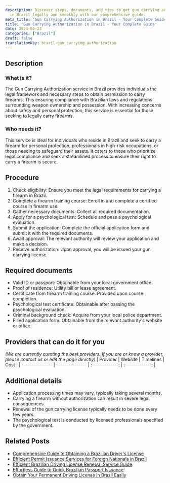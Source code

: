 ```yaml
---
description: Discover steps, documents, and tips to get gun carrying authorization
  in Brazil legally and smoothly with our comprehensive guide.
meta_title: 'Gun Carrying Authorization in Brazil - Your Complete Guide'
title: 'Gun Carrying Authorization in Brazil - Your Complete Guide'
date: 2024-06-23
categories: ["Brazil"]
draft: false
translationKey: brazil-gun_carrying_authorization
---
```



## Description
### What is it?
The Gun Carrying Authorization service in Brazil provides individuals the legal framework and necessary steps to obtain permission to carry firearms. This ensuring compliance with Brazilian laws and regulations surrounding weapon ownership and possession. With increasing concerns about safety and personal protection, this service is essential for those seeking to legally carry firearms.

### Who needs it?
This service is ideal for individuals who reside in Brazil and seek to carry a firearm for personal protection, professionals in high-risk occupations, or those needing to safeguard their assets. It caters to those who prioritize legal compliance and seek a streamlined process to ensure their right to carry a firearm is secure.

## Procedure

1. Check eligibility: Ensure you meet the legal requirements for carrying a firearm in Brazil.
2. Complete a firearm training course: Enroll in and complete a certified course in firearm use.
3. Gather necessary documents: Collect all required documentation.
4. Apply for a psychological test: Schedule and pass a psychological evaluation.
5. Submit the application: Complete the official application form and submit it with the required documents.
6. Await approval: The relevant authority will review your application and make a decision.
7. Receive authorization: Upon approval, you will be issued your gun carrying license.


## Required documents

- Valid ID or passport: Obtainable from your local government office.
- Proof of residence: Utility bill or lease agreement.
- Certificate from firearm training course: Provided upon course completion.
- Psychological test certificate: Obtainable after passing the psychological evaluation.
- Criminal background check: Acquire from your local police department.
- Filled application form: Obtainable from the relevant authority's website or office.


## Providers that can do it for you
_(We are currently curating the best providers. If you are or know a provider, please contact us or edit the page directly)_
| Provider        |     Website     |     Timelines    |       Cost      |
| --------------- | --------------- |  :-------------: | :-------------: |

## Additional details

- Application processing times may vary, typically taking several months.
- Carrying a firearm without authorization can result in severe legal consequences.
- Renewal of the gun carrying license typically needs to be done every few years.
- The psychological test is conducted by licensed professionals specified by the government.

## Related Posts

- [Comprehensive Guide to Obtaining a Brazilian Driver's License](https://tramitit.com/english/guides/brazil/driving_license/)
- [Efficient Permit Issuance Services for Foreign Nationals in Brazil](https://tramitit.com/english/guides/brazil/permit_issuance/)
- [Efficient Brazilian Driving License Renewal Service Guide](https://tramitit.com/english/guides/brazil/driving_license_renewal/)
- [Effortless Guide to Quick Brazilian Passport Issuance](https://tramitit.com/english/guides/brazil/passport_issuance/)
- [Obtain Your Permanent Driving License in Brazil Easily](https://tramitit.com/english/guides/brazil/permanent_driving_license/)